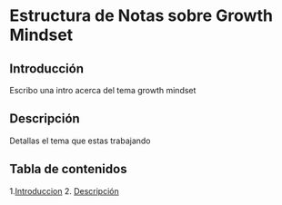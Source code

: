 # Estructura de Notas sobre Growth Mindset 

## Introducción

Escribo una intro acerca del tema growth mindset

## Descripción 

Detallas el tema que estas trabajando 

## Tabla de contenidos

1.[Introduccion](#introducción)
2. [Descripción](#descripción)
